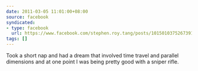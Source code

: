 ```yaml
---
date: 2011-03-05 11:01:00+08:00
source: facebook
syndicated:
- type: facebook
  url: https://www.facebook.com/stephen.roy.tang/posts/10150103752673912
tags: []
---
```


Took a short nap and had a dream that involved time travel and parallel dimensions and at one point I was being pretty good with a sniper rifle.